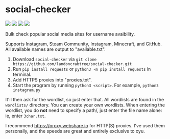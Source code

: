 # social-checker
![](https://img.shields.io/github/downloads/landoncrabtree/social-checker/total)
![](https://img.shields.io/github/issues/landoncrabtree/social-checker)
![](https://img.shields.io/github/stars/landoncrabtree/social-checker)
![](https://img.shields.io/badge/license-QPL--1.0-lightgrey)


Bulk check popular social media sites for username avaibility. 

Supports Instagram, Steam Community, Instagram, Minecraft, and GitHub.
All available names are output to "available.txt". 

1. Download `social-checker` via `git clone https://github.com/landoncrabtree/social-checker.git`
2. Run `pip install requests` or `python3 -m pip install requests` in terminal.
5. Add HTTPS proxies into "proxies.txt".
6. Start the program by running `python3 <script>`. For example, `python3 instagram.py`
  
It'll then ask for the wordlist, so just enter that. All wordlists are found in the `wordlists/` directory. You can create your own wordlists. When entering the wordlist, you do **not** need to specify a path/, just enter the file name alone: ie, enter `3char.txt`.


I recommend https://proxy.webshare.io for HTTP(S) proxies. I've used them personally, and the speeds are great and entirely exclusive to oyu.
